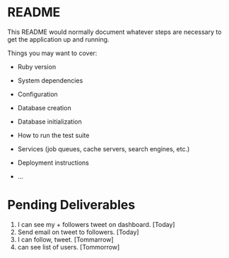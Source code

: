# README

This README would normally document whatever steps are necessary to get the
application up and running.

Things you may want to cover:

* Ruby version

* System dependencies

* Configuration

* Database creation

* Database initialization

* How to run the test suite

* Services (job queues, cache servers, search engines, etc.)

* Deployment instructions

* ...

# Pending Deliverables
1. I can see my + followers tweet on dashboard. [Today]
1. Send email on tweet to followers. [Today]
1. I can follow, tweet. [Tommarrow]
1. can see list of users. [Tommorrow]